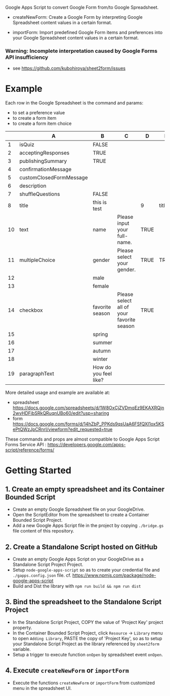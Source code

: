 Google Apps Script to convert Google Form from/to Google Spreadsheet.

* createNewForm: 
   Create a Google Form by interpreting Google Spreadsheet content values in a certain format.
   
* importForm:
   Import predefined Google Form items and preferences into your Google Spreadsheet content values in a certain format.
  
### Warning: Incomplete interpretation caused by Google Forms API insufficiency

 * see https://github.com/kubohiroya/sheet2form/issues
 
# Example

Each row in the Google Spreadsheet is the command and params:
 * to set a preference value
 * to create a form item
 * to create a form item choice
 
 | | A | B | C | D | E |
 |---|---|---|---|---|---|
 |1|isQuiz|FALSE|||
 |2|acceptingResponses|TRUE|||
 |3|publishingSummary|TRUE|||
 |4|confirmationMessage|||
 |5|customClosedFormMessage|||
 |6|description||||
 |7|shuffleQuestions|FALSE|||
 |8|title|this is test| |9|title| a sample form | | | 
 |10|text| name | Please input your full-name. | TRUE | |
 |11|multipleChoice | gender | Please select your gender.| TRUE | TRUE |
 |12| | male | | |
 |13| | female | | |
 |14|checkbox| favorite season| Please select all of your favorite season|TRUE||
 |15| | spring | | |
 |16| | summer | | |
 |17| | autumn | | |
 |18| | winter | | |
 |19|paragraphText| How do you feel like? |  |  | |
  
 More detailed usage and example are available at:
  
  * spreadsheet  
    https://docs.google.com/spreadsheets/d/1W8OxCjZVDmqEz9EKAXRQjn2wvHDFibSRkQRuqnUBo60/edit?usp=sharing
  * form
    https://docs.google.com/forms/d/14hZbP_PPKds9qsUaA6FSfQXI1ox5KSePtQWzJpCRnrI/viewform?edit_requested=true

 These commands and props are almost compatible to Google Apps Script Forms Service API
: https://developers.google.com/apps-script/reference/forms/

# Getting Started

## 1. Create an empty spreadsheet and its Container Bounded Script

* Create an empty Google Spreadsheet file on your GoogleDrive.
* Open the ScriptEditor from the spreadsheet to create a Container Bounded Script Project.
* Add a new Google Apps Script file in the project by copying `./bridge.gs` file content of this repository.

## 2. Create a Standalone Script hosted on GitHub

* Create an empty Google Apps Script on your GoogleDrive as a Standalone Script Project Project.
* Setup `node-google-apps-script` so as to create your credential file and `./gapps.config.json` file.
  cf. https://www.npmjs.com/package/node-google-apps-script
* Build and Dist the library with `npm run build && npm run dist` 

## 3. Bind the spreadsheet to the Standalone Script Project
* In the Standalone Script Project, COPY the value of 'Project Key' project property.
* In the Container Bounded Script Project, click `Resource` -> `Library` menu to open `Adding Library`, 
 PASTE the copy of 'Project Key', so as to setup your Standalone Script Project as the library referenced by `sheet2form` variable. 
* Setup a trigger to execute function `onOpen` by spreadsheet event `onOpen`.

## 4. Execute `createNewForm` or `importForm`
* Execute the functions `createNewForm` or `importForm` from customized menu in the spreadsheet UI.

